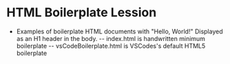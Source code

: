 # HTML Boilerplate Lession

- Examples of boilerplate HTML documents with "Hello, World!" Displayed as an H1 header in the body.
-- index.html is handwritten minimum boilerplate
-- vsCodeBoilerplate.html is VSCodes's default HTML5 boilerplate
